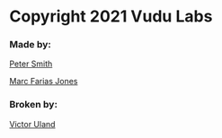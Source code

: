 # Copyright 2021 Vudu Labs

### Made by:

[Peter Smith](https://github.com/psmith1)

[Marc Farias Jones](https://github.com/marcjfj)

### Broken by:

[Victor Uland](https://github.com/vuduland)
